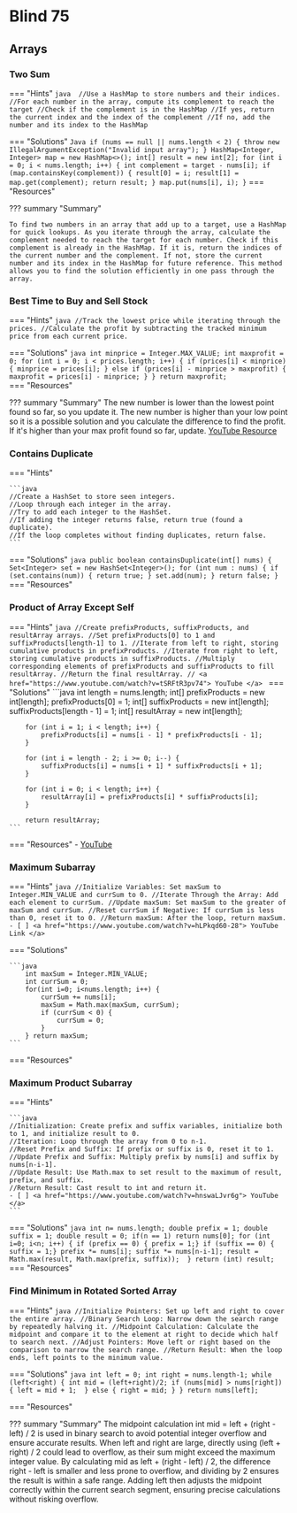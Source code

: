 # Blind 75
## Arrays
### Two Sum

=== "Hints"
    ```java 
    //Use a HashMap to store numbers and their indices.
    //For each number in the array, compute its complement to reach the target
    //Check if the complement is in the HashMap
    //If yes, return the current index and the index of the complement
    //If no, add the number and its index to the HashMap
    ```

=== "Solutions"
    ``` Java
        if (nums == null || nums.length < 2) {
        throw new IllegalArgumentException("Invalid input array");
        }
        HashMap<Integer, Integer> map = new HashMap<>();
        int[] result = new int[2];
        for (int i = 0; i < nums.length; i++) {
        int complement = target - nums[i];
        if (map.containsKey(complement)) {
        result[0] = i;
        result[1] = map.get(complement);
        return result;
        }
        map.put(nums[i], i);
        }
    ```
=== "Resources"

??? summary "Summary"

    To find two numbers in an array that add up to a target, use a HashMap for quick lookups. As you iterate through the array, calculate the complement needed to reach the target for each number. Check if this complement is already in the HashMap. If it is, return the indices of the current number and the complement. If not, store the current number and its index in the HashMap for future reference. This method allows you to find the solution efficiently in one pass through the array.


### Best Time to Buy and Sell Stock

=== "Hints"
    ```java
    //Track the lowest price while iterating through the prices.
    //Calculate the profit by subtracting the tracked minimum price from each current price.
    ```

=== "Solutions"
    ```java
            int minprice = Integer.MAX_VALUE;
            int maxprofit = 0;
            for (int i = 0; i < prices.length; i++) {
                if (prices[i] < minprice) {
                    minprice = prices[i];
                } else if (prices[i] - minprice > maxprofit) {
                    maxprofit = prices[i] - minprice;
                }
            }
            return maxprofit;
    ```      
=== "Resources"

??? summary "Summary"
    The new number is lower than the lowest point found so far, so you update it. The new number is higher than your low point so it is a possible solution and you calculate the difference to find the profit. If it's higher than your max profit found so far, update. <a href="https://www.youtube.com/watch?v=eMSfBgbiEjk"> YouTube Resource </a>

### Contains Duplicate

=== "Hints"

    ```java
    //Create a HashSet to store seen integers.
    //Loop through each integer in the array.
    //Try to add each integer to the HashSet.
    //If adding the integer returns false, return true (found a duplicate).
    //If the loop completes without finding duplicates, return false.
    ```

=== "Solutions"
    ```java
        public boolean containsDuplicate(int[] nums) {
        Set<Integer> set = new HashSet<Integer>();
        for (int num : nums) {
            if (set.contains(num)) {
                return true;
            }
            set.add(num);
        }
        return false;
        }
    ```      
=== "Resources"

### Product of Array Except Self

=== "Hints"
    ```java
    //Create prefixProducts, suffixProducts, and resultArray arrays.
    //Set prefixProducts[0] to 1 and suffixProducts[length-1] to 1.
    //Iterate from left to right, storing cumulative products in prefixProducts.
    //Iterate from right to left, storing cumulative products in suffixProducts.
    //Multiply corresponding elements of prefixProducts and suffixProducts to fill resultArray.
    //Return the final resultArray.
    // <a href="https://www.youtube.com/watch?v=tSRFtR3pv74"> YouTube </a>
    ```
=== "Solutions"
    ```java
        int length = nums.length;
        int[] prefixProducts = new int[length];
        prefixProducts[0] = 1;
        int[] suffixProducts = new int[length];
        suffixProducts[length - 1] = 1;
        int[] resultArray = new int[length];
    
        for (int i = 1; i < length; i++) {
            prefixProducts[i] = nums[i - 1] * prefixProducts[i - 1];  
        }
    
        for (int i = length - 2; i >= 0; i--) {
            suffixProducts[i] = nums[i + 1] * suffixProducts[i + 1];
        }
    
        for (int i = 0; i < length; i++) {
            resultArray[i] = prefixProducts[i] * suffixProducts[i];   
        }
    
        return resultArray;
    ```  
=== "Resources"
    - [YouTube](https://www.youtube.com/watch?v=tSRFtR3pv74)

### Maximum Subarray
=== "Hints"
    ```java
    //Initialize Variables: Set maxSum to Integer.MIN_VALUE and currSum to 0.
    //Iterate Through the Array: Add each element to currSum.
    //Update maxSum: Set maxSum to the greater of maxSum and currSum.
    //Reset currSum if Negative: If currSum is less than 0, reset it to 0.
    //Return maxSum: After the loop, return maxSum.
    - [ ] <a href="https://www.youtube.com/watch?v=hLPkqd60-28"> YouTube Link </a>
    ```

=== "Solutions"

    ```java
        int maxSum = Integer.MIN_VALUE;
        int currSum = 0;
        for(int i=0; i<nums.length; i++) {
            currSum += nums[i];
            maxSum = Math.max(maxSum, currSum);
            if (currSum < 0) {
                currSum = 0;
            }
        } return maxSum;
    ```
=== "Resources"

### Maximum Product Subarray

=== "Hints"

    ```java
    //Initialization: Create prefix and suffix variables, initialize both to 1, and initialize result to 0.
    //Iteration: Loop through the array from 0 to n-1.
    //Reset Prefix and Suffix: If prefix or suffix is 0, reset it to 1.
    //Update Prefix and Suffix: Multiply prefix by nums[i] and suffix by nums[n-i-1].
    //Update Result: Use Math.max to set result to the maximum of result, prefix, and suffix.
    //Return Result: Cast result to int and return it.
    - [ ] <a href="https://www.youtube.com/watch?v=hnswaLJvr6g"> YouTube </a>
    ```

=== "Solutions"
    ```java
    int n= nums.length;
    double prefix = 1;
    double suffix = 1;
    double result = 0;
    if(n == 1) return nums[0];
    for (int i=0; i<n; i++) {
        if (prefix == 0) { prefix = 1;}
        if (suffix == 0) { suffix = 1;}
        prefix *= nums[i];
        suffix *= nums[n-i-1];
        result = Math.max(result, Math.max(prefix, suffix)); 
    }
    return (int) result;
    ```
=== "Resources"

### Find Minimum in Rotated Sorted Array

=== "Hints"
    ```java
    //Initialize Pointers: Set up left and right to cover the entire array.
    //Binary Search Loop: Narrow down the search range by repeatedly halving it.
    //Midpoint Calculation: Calculate the midpoint and compare it to the element at right to decide which half to search next.
    //Adjust Pointers: Move left or right based on the comparison to narrow the search range.
    //Return Result: When the loop ends, left points to the minimum value.
    ```

=== "Solutions"
    ```java
        int left = 0;
        int right = nums.length-1;
        while (left<right) {
            int mid = (left+right)/2;
            if (nums[mid] > nums[right]) {
                left = mid + 1; 
            } else {
                right = mid;
            }
        } return nums[left];
    ```

=== "Resources"

??? summary "Summary"
    The midpoint calculation int mid = left + (right - left) / 2 is used in binary search to avoid potential integer overflow and ensure accurate results. When left and right are large, directly using (left + right) / 2 could lead to overflow, as their sum might exceed the maximum integer value. By calculating mid as left + (right - left) / 2, the difference right - left is smaller and less prone to overflow, and dividing by 2 ensures the result is within a safe range. Adding left then adjusts the midpoint correctly within the current search segment, ensuring precise calculations without risking overflow.


